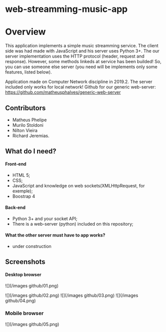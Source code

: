 # web-streamming-music-app

# Overview
  This application implements a simple music streamming service. The client side was had made with JavaScript and his server uses Python 3+.
  The our server implementation uses the HTTP protocol (header, request and response). However, some methods linkeds at service has been builded! So, you can use someone else server (you need will be implements only some features, listed below).
  
  Application made on Computer Network discipline in 2019.2. The server included only works for local network!
  Github for our generic web-server: https://github.com/matheusphalves/generic-web-server
  ## Contributors
  
  - Matheus Phelipe
  - Murilo Stoldoni
  - Nilton Vieira
  - Richard Jeremias.
  
 
## What do I need? 

#### Front-end
- HTML 5;
- CSS;
- JavaScript and knowledge on web sockets(XMLHttpRequest, for exemple); 
- Boostrap 4

#### Back-end
- Python 3+ and your socket API;
- There is a web-server (python) included on this repository;


#### What the other server must have to app works?
- under construction


## Screenshots
#### Desktop browser
![](/images github/01.png)

![](/images github/02.png)
![](/images github/03.png)
![](/images github/04.png)

### Mobile browser
![](/images github/05.png)



